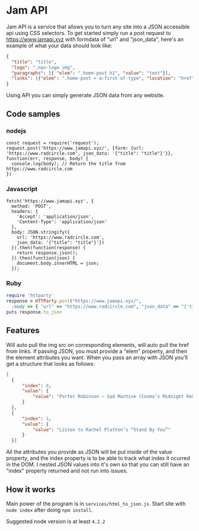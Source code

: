 # Jam API
Jam API is a service that allows you to turn any site into a JSON accessible api using CSS selectors. To get started simply run a post request to https://www.jamapi.xyz with formdata of "url" and "json_data", here's an example of what your data should look like:
```json
{
  "title": "title",
  "logo": ".nav-logo img",
  "paragraphs": [{ "elem": ".home-post h1", "value": "text"}], 
  "links": [{"elem": ".home-post > a:first-of-type", "location": "href"}]
}
```
Using API you can simply generate JSON data from any website.

## Code samples
### nodejs
```nodejs
const request = require('request');
request.post('https://www.jamapi.xyz/', {form: {url: 'https://www.radcircle.com', json_data: '{"title": "title"}'}}, function(err, response, body) {
  console.log(body); // Return the title from https://www.radcircle.com
})  
```
### Javascript
```
fetch('https://www.jamapi.xyz', {
  method: 'POST',
  headers: {
    'Accept': 'application/json',
    'Content-Type': 'application/json'
  },
  body: JSON.stringify({
    url: 'https://www.radcircle.com',
    json_data: '{"title": "title"}'})
  }).then(function(response) {
    return response.json();
  }).then(function(json) {
    document.body.innerHTML = json;
  });  
```
### Ruby
```ruby
require 'httparty'
response = HTTParty.post("https://www.jamapi.xyz/",
  :body => { "url" => "https://www.radcircle.com", "json_data" => "{'title': 'title'}"})  
puts response.to_json
```

## Features
Will auto pull the img src on corresponding elements, will auto pull the href from links. If passing JSON, you must provide a "elem" property, and then the element attributes you want. When you pass an array with JSON you'll get a structure that looks as follows:
```json
[
  {
      "index": 0,
      "value": {
          "value": "Porter Robinson – Sad Machine (Cosmo’s Midnight Remix)"
      }
  },
  {
      "index": 1,
      "value": {
          "value": "Listen to Rachel Platten’s “Stand By You”"
      }
  }]
```
All the attributes you provide as JSON will be put inside of the value property, and the index property is to be able to track what index it ocurred in the DOM. I nested JSON values into it's own so that you can still have an "index" property returned and not run into issues.

## How it works
Main power of the program is in `services/html_to_json.js`. Start site with `node index` after doing `npm install`.

Suggested node version is at least `4.2.2`
